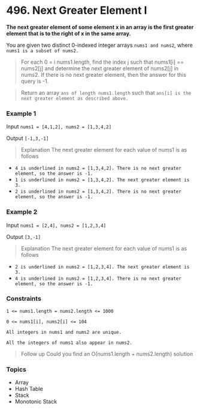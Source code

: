# 496. Next Greater Element I

**The next greater element of some element x in an array is the first greater element that is to the right of x in the same array.**

You are given two distinct 0-indexed integer arrays `nums1 and nums2`, where `nums1 is a subset of nums2.`

> For each 0 = i  nums1.length, find the index j such that nums1[i] == nums2[j] and determine the next greater element of nums2[j] in nums2. If there is no next greater element, then the answer for this query is -1.

> Return an array `ans of length nums1.length` such that `ans[i] is the next greater element as described above.`


### Example 1

Input `nums1 = [4,1,2], nums2 = [1,3,4,2]`

Output `[-1,3,-1]`

> Explanation The next greater element for each value of nums1 is as follows
- `4 is underlined in nums2 = [1,3,4,2]. There is no next greater element, so the answer is -1.`
- `1 is underlined in nums2 = [1,3,4,2]. The next greater element is 3.`
- `2 is underlined in nums2 = [1,3,4,2]. There is no next greater element, so the answer is -1.`


### Example 2

Input `nums1 = [2,4], nums2 = [1,2,3,4]`

Output `[3,-1]`

> Explanation The next greater element for each value of nums1 is as follows
- `2 is underlined in nums2 = [1,2,3,4]. The next greater element is 3.`
- `4 is underlined in nums2 = [1,2,3,4]. There is no next greater element, so the answer is -1.`
 

### Constraints

`1 <= nums1.length = nums2.length <= 1000`

`0 <= nums1[i], nums2[i] <= 104`

`All integers in nums1 and nums2 are unique.`

`All the integers of nums1 also appear in nums2.`

> Follow up Could you find an O(nums1.length + nums2.length) solution


### Topics
- Array
- Hash Table
- Stack
- Monotonic Stack